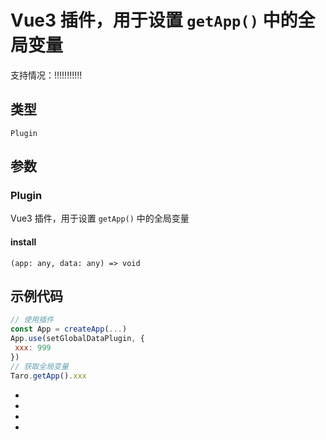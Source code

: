 # Vue3 插件，用于设置 `getApp()` 中的全局变量
支持情况：!!!!!!!!!!!
## 类型[​](setGlobalDataPlugin.html#类型)
```tsx
Plugin
```

## 参数[​](setGlobalDataPlugin.html#参数)
### Plugin[​](setGlobalDataPlugin.html#plugin)
Vue3 插件，用于设置 `getApp()` 中的全局变量
#### install[​](setGlobalDataPlugin.html#install)
```tsx
(app: any, data: any) => void
```

## 示例代码[​](setGlobalDataPlugin.html#示例代码)
```js
// 使用插件
const App = createApp(...)
App.use(setGlobalDataPlugin, {
 xxx: 999
})
// 获取全局变量
Taro.getApp().xxx
```

- 
- 

- 

-
